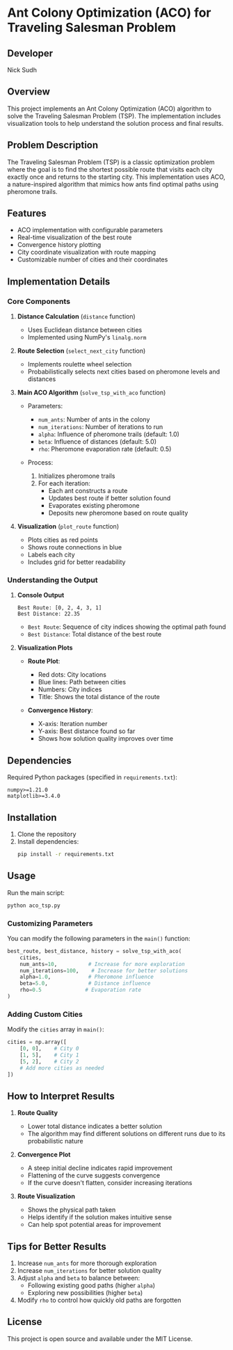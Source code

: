 # Ant Colony Optimization (ACO) for Traveling Salesman Problem

## Developer
Nick Sudh

## Overview
This project implements an Ant Colony Optimization (ACO) algorithm to solve the Traveling Salesman Problem (TSP). The implementation includes visualization tools to help understand the solution process and final results.

## Problem Description
The Traveling Salesman Problem (TSP) is a classic optimization problem where the goal is to find the shortest possible route that visits each city exactly once and returns to the starting city. This implementation uses ACO, a nature-inspired algorithm that mimics how ants find optimal paths using pheromone trails.

## Features
- ACO implementation with configurable parameters
- Real-time visualization of the best route
- Convergence history plotting
- City coordinate visualization with route mapping
- Customizable number of cities and their coordinates

## Implementation Details

### Core Components

1. **Distance Calculation** (`distance` function)
   - Uses Euclidean distance between cities
   - Implemented using NumPy's `linalg.norm`

2. **Route Selection** (`select_next_city` function)
   - Implements roulette wheel selection
   - Probabilistically selects next cities based on pheromone levels and distances

3. **Main ACO Algorithm** (`solve_tsp_with_aco` function)
   - Parameters:
     - `num_ants`: Number of ants in the colony
     - `num_iterations`: Number of iterations to run
     - `alpha`: Influence of pheromone trails (default: 1.0)
     - `beta`: Influence of distances (default: 5.0)
     - `rho`: Pheromone evaporation rate (default: 0.5)
   
   - Process:
     1. Initializes pheromone trails
     2. For each iteration:
        - Each ant constructs a route
        - Updates best route if better solution found
        - Evaporates existing pheromone
        - Deposits new pheromone based on route quality

4. **Visualization** (`plot_route` function)
   - Plots cities as red points
   - Shows route connections in blue
   - Labels each city
   - Includes grid for better readability

### Understanding the Output

1. **Console Output**
   ```
   Best Route: [0, 2, 4, 3, 1]
   Best Distance: 22.35
   ```
   - `Best Route`: Sequence of city indices showing the optimal path found
   - `Best Distance`: Total distance of the best route

2. **Visualization Plots**
   - **Route Plot**:
     - Red dots: City locations
     - Blue lines: Path between cities
     - Numbers: City indices
     - Title: Shows the total distance of the route
   
   - **Convergence History**:
     - X-axis: Iteration number
     - Y-axis: Best distance found so far
     - Shows how solution quality improves over time

## Dependencies
Required Python packages (specified in `requirements.txt`):
```
numpy>=1.21.0
matplotlib>=3.4.0
```

## Installation
1. Clone the repository
2. Install dependencies:
   ```bash
   pip install -r requirements.txt
   ```

## Usage
Run the main script:
```bash
python aco_tsp.py
```

### Customizing Parameters
You can modify the following parameters in the `main()` function:
```python
best_route, best_distance, history = solve_tsp_with_aco(
    cities,
    num_ants=10,          # Increase for more exploration
    num_iterations=100,    # Increase for better solutions
    alpha=1.0,            # Pheromone influence
    beta=5.0,             # Distance influence
    rho=0.5              # Evaporation rate
)
```

### Adding Custom Cities
Modify the `cities` array in `main()`:
```python
cities = np.array([
    [0, 0],    # City 0
    [1, 5],    # City 1
    [5, 2],    # City 2
    # Add more cities as needed
])
```

## How to Interpret Results

1. **Route Quality**
   - Lower total distance indicates a better solution
   - The algorithm may find different solutions on different runs due to its probabilistic nature

2. **Convergence Plot**
   - A steep initial decline indicates rapid improvement
   - Flattening of the curve suggests convergence
   - If the curve doesn't flatten, consider increasing iterations

3. **Route Visualization**
   - Shows the physical path taken
   - Helps identify if the solution makes intuitive sense
   - Can help spot potential areas for improvement

## Tips for Better Results
1. Increase `num_ants` for more thorough exploration
2. Increase `num_iterations` for better solution quality
3. Adjust `alpha` and `beta` to balance between:
   - Following existing good paths (higher `alpha`)
   - Exploring new possibilities (higher `beta`)
4. Modify `rho` to control how quickly old paths are forgotten

## License
This project is open source and available under the MIT License.


